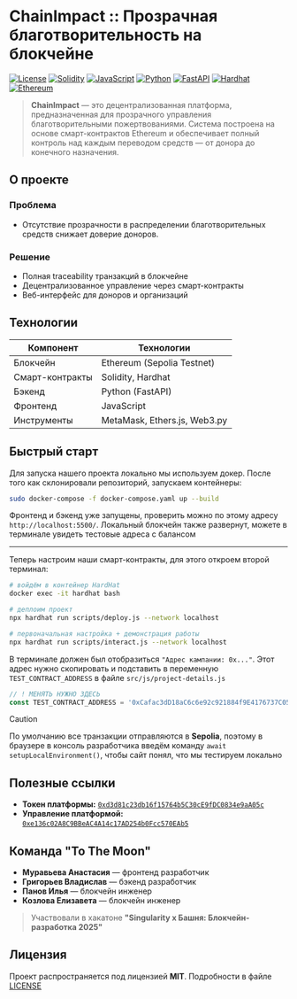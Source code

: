# ChainImpact :: Прозрачная благотворительность на блокчейне  

[![License](https://img.shields.io/badge/License-MIT-yellow?style=for-the-badge)](https://opensource.org/licenses/MIT) [![Solidity](https://img.shields.io/badge/Solidity-363636?style=for-the-badge&logo=solidity&logoColor=white)](https://soliditylang.org/) [![JavaScript](https://img.shields.io/badge/JavaScript-F7DF1E?style=for-the-badge&logo=javascript&logoColor=black)](https://developer.mozilla.org/en-US/docs/Web/JavaScript) [![Python](https://img.shields.io/badge/Python-3776AB?style=for-the-badge&logo=python&logoColor=white)](https://www.python.org/) [![FastAPI](https://img.shields.io/badge/FastAPI-009688?style=for-the-badge&logo=fastapi&logoColor=white)](https://fastapi.tiangolo.com/) [![Hardhat](https://img.shields.io/badge/Hardhat-FFF100?style=for-the-badge&logo=ethereum&logoColor=black)](https://hardhat.org/) [![Ethereum](https://img.shields.io/badge/Ethereum-3C3C3D?style=for-the-badge&logo=ethereum&logoColor=white)](https://ethereum.org/)  

> **ChainImpact** — это децентрализованная платформа, предназначенная для прозрачного управления благотворительными пожертвованиями. Система построена на основе смарт-контрактов Ethereum и обеспечивает полный контроль над каждым переводом средств — от донора до конечного назначения.

## О проекте  

### Проблема  
- Отсутствие прозрачности в распределении благотворительных средств снижает доверие доноров.  

### Решение  
- Полная traceability транзакций в блокчейне  
- Децентрализованное управление через смарт-контракты  
- Веб-интерфейс для доноров и организаций  

## Технологии  

| Компонент       | Технологии                          |
|-----------------|-------------------------------------|
| Блокчейн        | Ethereum (Sepolia Testnet)          |
| Смарт-контракты | Solidity, Hardhat                   |
| Бэкенд          | Python (FastAPI)                    |
| Фронтенд        | JavaScript                          |
| Инструменты     | MetaMask, Ethers.js, Web3.py        |

## Быстрый старт

Для запуска нашего проекта локально мы используем докер. После того как склонировали репозиторий, запускаем контейнеры:

```bash
sudo docker-compose -f docker-compose.yaml up --build
```

Фронтенд и бэкенд уже запущены, проверить можно по этому адресу `http://localhost:5500/`. Локальный блокчейн также развернут, можете в терминале увидеть тестовые адреса с балансом

---

Теперь настроим наши смарт-контракты, для этого откроем второй терминал:

```bash
# войдём в контейнер HardHat
docker exec -it hardhat bash 

# деплоим проект
npx hardhat run scripts/deploy.js --network localhost

# первоначальная настройка + демонстрация работы
npx hardhat run scripts/interact.js --network localhost
```

В терминале должен был отобразиться `"Адрес кампании: 0x..."`. Этот адрес нужно скопировать и подставить в переменную `TEST_CONTRACT_ADDRESS` в файле `src/js/project-details.js`

```js
// ! МЕНЯТЬ НУЖНО ЗДЕСЬ 
const TEST_CONTRACT_ADDRESS = '0xCafac3dD18aC6c6e92c921884f9E4176737C052c' 
```

> [!CAUTION]
> По умолчанию все транзакции отправляются в **Sepolia**, поэтому в браузере в консоль разработчика введём команду `await setupLocalEnvironment()`, чтобы сайт понял, что мы тестируем локально

## Полезные ссылки

- **Токен платформы:** [`0xd3d81c23db16f15764b5C30cE9fDC0834e9aA05c`](https://sepolia.etherscan.io/address/0xd3d81c23db16f15764b5C30cE9fDC0834e9aA05c)
- **Управление платформой:** [`0xe136c02A8C9BBeAC4A14c17AD254b0Fcc570EAb5`](https://sepolia.etherscan.io/address/0xe136c02A8C9BBeAC4A14c17AD254b0Fcc570EAb5)

## Команда "To The Moon"

- **Муравьева Анастасия** — фронтенд разработчик
- **Григорьев Владислав** — бэкенд разработчик
- **Панов Илья** — блокчейн инженер
- **Козлова Елизавета** — блокчейн инженер

> Участвовали в хакатоне **"Singularity x Башня: Блокчейн-разработка 2025"**

## Лицензия

Проект распространяется под лицензией **MIT**. Подробности в файле [LICENSE](https://github.com/mirotvoretts/blockchain-hackathon/blob/main/LICENSE)
